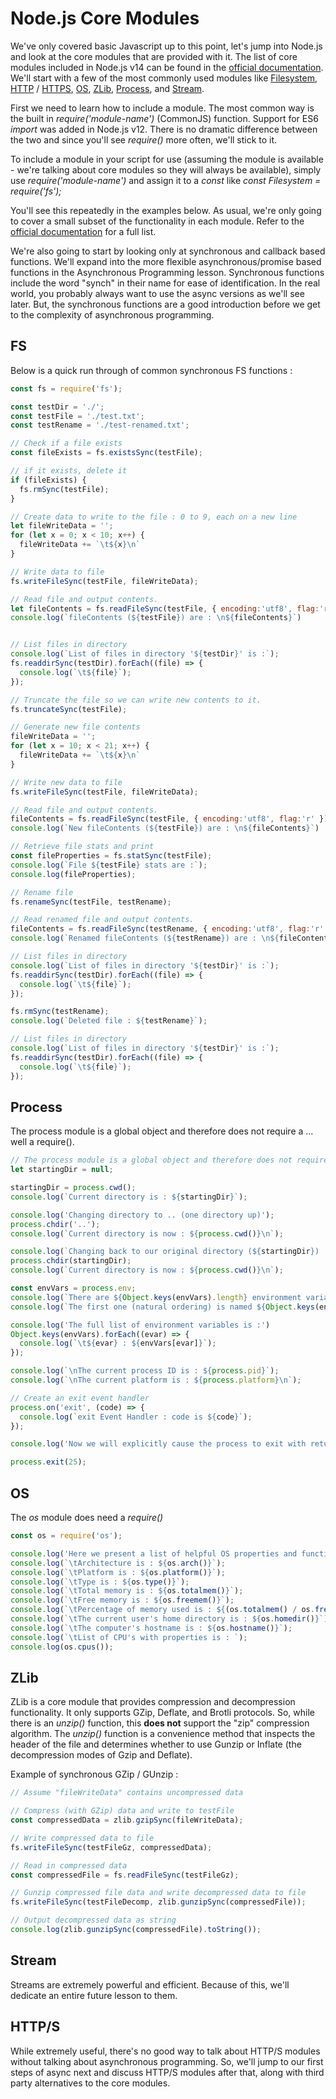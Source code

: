 # Node.js Core Modules
We've only covered basic Javascript up to this point, let's jump into Node.js and look at the core modules that are provided with it.  The list of core modules included in Node.js v14 can be found in the [official documentation](https://nodejs.org/docs/latest-v14.x/api/all.html).  We'll start with a few of the most commonly used modules like [Filesystem](https://nodejs.org/docs/latest-v14.x/api/fs.html), [HTTP](https://nodejs.org/docs/latest-v14.x/api/http.html) / [HTTPS](https://nodejs.org/docs/latest-v14.x/api/https.html), [OS](https://nodejs.org/docs/latest-v14.x/api/os.html), [ZLib](https://nodejs.org/docs/latest-v14.x/api/zlib.html), [Process](https://nodejs.org/docs/latest-v14.x/api/process.html), and [Stream](https://nodejs.org/docs/latest-v14.x/api/stream.html).

First we need to learn how to include a module.  The most common way is the built in *require('module-name')* (CommonJS) function.  Support for ES6 *import* was added in Node.js v12.  There is no dramatic difference between the two and since you'll see *require()* more often, we'll stick to it.

To include a module in your script for use (assuming the module is available - we're talking about core modules so they will always be available), simply use *require('module-name')* and assign it to a *const* like *const Filesystem = require('fs');*

You'll see this repeatedly in the examples below.  As usual, we're only going to cover a small subset of the functionality in each module.  Refer to the [official documentation](https://nodejs.org/docs/latest-v14.x/api/all.html) for a full list.

We're also going to start by looking only at synchronous and callback based functions.  We'll expand into the more flexible asynchronous/promise based functions in the Asynchronous Programming lesson.  Synchronous functions include the word "synch" in their name for ease of identification.  In the real world, you probably always want to use the async versions as we'll see later.  But, the synchronous functions are a good introduction before we get to the complexity of asynchronous programming.
## FS
Below is a quick run through of common synchronous FS functions : 
```javascript
const fs = require('fs');

const testDir = './';
const testFile = './test.txt';
const testRename = './test-renamed.txt';

// Check if a file exists
const fileExists = fs.existsSync(testFile);

// if it exists, delete it
if (fileExists) {
  fs.rmSync(testFile);
}

// Create data to write to the file : 0 to 9, each on a new line
let fileWriteData = '';
for (let x = 0; x < 10; x++) {
  fileWriteData += `\t${x}\n`
}

// Write data to file
fs.writeFileSync(testFile, fileWriteData);

// Read file and output contents.
let fileContents = fs.readFileSync(testFile, { encoding:'utf8', flag:'r' });
console.log(`fileContents (${testFile}) are : \n${fileContents}`)


// List files in directory
console.log(`List of files in directory '${testDir}' is :`);
fs.readdirSync(testDir).forEach((file) => {
  console.log(`\t${file}`);
});

// Truncate the file so we can write new contents to it.
fs.truncateSync(testFile);

// Generate new file contents
fileWriteData = '';
for (let x = 10; x < 21; x++) {
  fileWriteData += `\t${x}\n`
}

// Write new data to file
fs.writeFileSync(testFile, fileWriteData);

// Read file and output contents.
fileContents = fs.readFileSync(testFile, { encoding:'utf8', flag:'r' });
console.log(`New fileContents (${testFile}) are : \n${fileContents}`)

// Retrieve file stats and print
const fileProperties = fs.statSync(testFile);
console.log(`File ${testFile} stats are :`);
console.log(fileProperties);

// Rename file
fs.renameSync(testFile, testRename);

// Read renamed file and output contents.
fileContents = fs.readFileSync(testRename, { encoding:'utf8', flag:'r' });
console.log(`Renamed fileContents (${testRename}) are : \n${fileContents}`)

// List files in directory
console.log(`List of files in directory '${testDir}' is :`);
fs.readdirSync(testDir).forEach((file) => {
  console.log(`\t${file}`);
});

fs.rmSync(testRename);
console.log(`Deleted file : ${testRename}`);

// List files in directory
console.log(`List of files in directory '${testDir}' is :`);
fs.readdirSync(testDir).forEach((file) => {
  console.log(`\t${file}`);
});
```

## Process
The process module is a global object and therefore does not require a ... well a require().

```javascript
// The process module is a global object and therefore does not require a ... require()
let startingDir = null;

startingDir = process.cwd();
console.log(`Current directory is : ${startingDir}`);

console.log('Changing directory to .. (one directory up)');
process.chdir('..');
console.log(`Current directory is now : ${process.cwd()}\n`);

console.log(`Changing back to our original directory (${startingDir}) ...`);
process.chdir(startingDir);
console.log(`Current directory is now : ${process.cwd()}\n`);

const envVars = process.env;
console.log(`There are ${Object.keys(envVars).length} environment variables set currently.`);
console.log(`The first one (natural ordering) is named ${Object.keys(envVars)[0]} and has value ${envVars[Object.keys(envVars)[0]]}\n`);

console.log('The full list of environment variables is :')
Object.keys(envVars).forEach((evar) => {
  console.log(`\t${evar} : ${envVars[evar]}`);
});

console.log(`\nThe current process ID is : ${process.pid}`);
console.log(`\nThe current platform is : ${process.platform}\n`);

// Create an exit event handler
process.on('exit', (code) => {
  console.log(`exit Event Handler : code is ${code}`);
});

console.log('Now we will explicitly cause the process to exit with return code 25 ...');

process.exit(25);
```

## OS
The *os* module does need a *require()*

```javascript
const os = require('os');

console.log('Here we present a list of helpful OS properties and functions :');
console.log(`\tArchitecture is : ${os.arch()}`);
console.log(`\tPlatform is : ${os.platform()}`);
console.log(`\tType is : ${os.type()}`);
console.log(`\tTotal memory is : ${os.totalmem()}`);
console.log(`\tFree memory is : ${os.freemem()}`);
console.log(`\tPercentage of memory used is : ${(os.totalmem() / os.freemem()).toFixed(2)}%`);
console.log(`\tThe current user's home directory is : ${os.homedir()}`);
console.log(`\tThe computer's hostname is : ${os.hostname()}`);
console.log(`\tList of CPU's with properties is : `);
console.log(os.cpus());
```

## ZLib
ZLib is a core module that provides compression and decompression functionality.  It only supports GZip, Deflate, and Brotli protocols.  So, while there is an *unzip()* function, this **does not** support the "zip" compression algorithm.  The *unzip()* function is a convenience method that inspects the header of the file and determines whether to use Gunzip or Inflate (the decompression modes of Gzip and Deflate).

Example of synchronous GZip / GUnzip :
```javascript
// Assume "fileWriteData" contains uncompressed data

// Compress (with GZip) data and write to testFile
const compressedData = zlib.gzipSync(fileWriteData);

// Write compressed data to file
fs.writeFileSync(testFileGz, compressedData);

// Read in compressed data
const compressedFile = fs.readFileSync(testFileGz);

// Gunzip compressed file data and write decompressed data to file
fs.writeFileSync(testFileDecomp, zlib.gunzipSync(compressedFile));

// Output decompressed data as string
console.log(zlib.gunzipSync(compressedFile).toString());
```

## Stream
Streams are extremely powerful and efficient.  Because of this, we'll dedicate an entire future lesson to them.

## HTTP/S
While extremely useful, there's no good way to talk about HTTP/S modules without talking about asynchronous programming.  So, we'll jump to our first steps of async next and discuss HTTP/S modules after that, along with third party alternatives to the core modules.